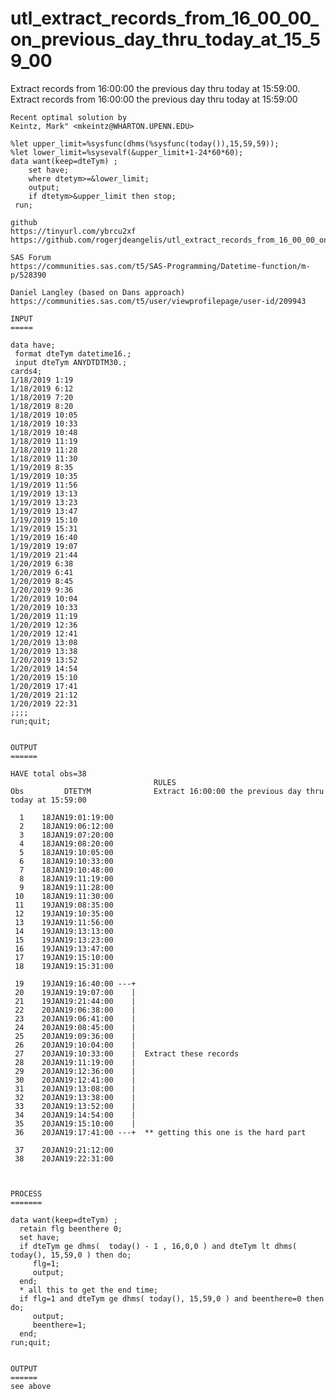 # utl_extract_records_from_16_00_00_on_previous_day_thru_today_at_15_59_00
Extract records from 16:00:00 the previous day thru today at 15:59:00.
    Extract records from 16:00:00 the previous day thru today at 15:59:00
    
    Recent optimal solution by
    Keintz, Mark" <mkeintz@WHARTON.UPENN.EDU>

    %let upper_limit=%sysfunc(dhms(%sysfunc(today()),15,59,59));
    %let lower_limit=%sysevalf(&upper_limit+1-24*60*60);
    data want(keep=dteTym) ;
        set have;
        where dtetym>=&lower_limit;
        output;
        if dtetym>&upper_limit then stop;
     run;

    github
    https://tinyurl.com/ybrcu2xf
    https://github.com/rogerjdeangelis/utl_extract_records_from_16_00_00_on_previous_day_thru_today_at_15_59_00

    SAS Forum
    https://communities.sas.com/t5/SAS-Programming/Datetime-function/m-p/528390

    Daniel Langley (based on Dans approach)
    https://communities.sas.com/t5/user/viewprofilepage/user-id/209943

    INPUT
    =====

    data have;
     format dteTym datetime16.;
     input dteTym ANYDTDTM30.;
    cards4;
    1/18/2019 1:19
    1/18/2019 6:12
    1/18/2019 7:20
    1/18/2019 8:20
    1/18/2019 10:05
    1/18/2019 10:33
    1/18/2019 10:48
    1/18/2019 11:19
    1/18/2019 11:28
    1/18/2019 11:30
    1/19/2019 8:35
    1/19/2019 10:35
    1/19/2019 11:56
    1/19/2019 13:13
    1/19/2019 13:23
    1/19/2019 13:47
    1/19/2019 15:10
    1/19/2019 15:31
    1/19/2019 16:40
    1/19/2019 19:07
    1/19/2019 21:44
    1/20/2019 6:38
    1/20/2019 6:41
    1/20/2019 8:45
    1/20/2019 9:36
    1/20/2019 10:04
    1/20/2019 10:33
    1/20/2019 11:19
    1/20/2019 12:36
    1/20/2019 12:41
    1/20/2019 13:08
    1/20/2019 13:38
    1/20/2019 13:52
    1/20/2019 14:54
    1/20/2019 15:10
    1/20/2019 17:41
    1/20/2019 21:12
    1/20/2019 22:31
    ;;;;
    run;quit;


    OUTPUT
    ======

    HAVE total obs=38
                                    RULES
    Obs         DTETYM              Extract 16:00:00 the previous day thru today at 15:59:00

      1    18JAN19:01:19:00
      2    18JAN19:06:12:00
      3    18JAN19:07:20:00
      4    18JAN19:08:20:00
      5    18JAN19:10:05:00
      6    18JAN19:10:33:00
      7    18JAN19:10:48:00
      8    18JAN19:11:19:00
      9    18JAN19:11:28:00
     10    18JAN19:11:30:00
     11    19JAN19:08:35:00
     12    19JAN19:10:35:00
     13    19JAN19:11:56:00
     14    19JAN19:13:13:00
     15    19JAN19:13:23:00
     16    19JAN19:13:47:00
     17    19JAN19:15:10:00
     18    19JAN19:15:31:00

     19    19JAN19:16:40:00 ---+
     20    19JAN19:19:07:00    |
     21    19JAN19:21:44:00    |
     22    20JAN19:06:38:00    |
     23    20JAN19:06:41:00    |
     24    20JAN19:08:45:00    |
     25    20JAN19:09:36:00    |
     26    20JAN19:10:04:00    |
     27    20JAN19:10:33:00    |  Extract these records
     28    20JAN19:11:19:00    |
     29    20JAN19:12:36:00    |
     30    20JAN19:12:41:00    |
     31    20JAN19:13:08:00    |
     32    20JAN19:13:38:00    |
     33    20JAN19:13:52:00    |
     34    20JAN19:14:54:00    |
     35    20JAN19:15:10:00    |
     36    20JAN19:17:41:00 ---+  ** getting this one is the hard part

     37    20JAN19:21:12:00
     38    20JAN19:22:31:00



    PROCESS
    =======

    data want(keep=dteTym) ;
      retain flg beenthere 0;
      set have;
      if dteTym ge dhms(  today() - 1 , 16,0,0 ) and dteTym lt dhms( today(), 15,59,0 ) then do;
         flg=1;
         output;
      end;
      * all this to get the end time;
      if flg=1 and dteTym ge dhms( today(), 15,59,0 ) and beenthere=0 then do;
         output;
         beenthere=1;
      end;
    run;quit;


    OUTPUT
    ======
    see above




